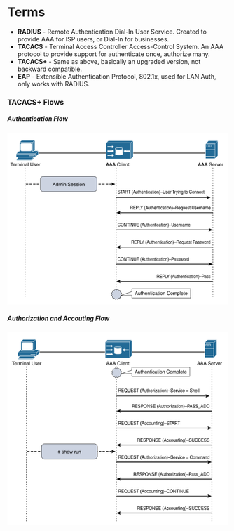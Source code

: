 # Terms

* **RADIUS** - Remote Authentication Dial-In User Service. Created to provide AAA for ISP users, or Dial-In for businesses.
* **TACACS** - Terminal Access Controller Access-Control System. An AAA protocol to provide support for authenticate once, authorize many.
* **TACACS+** - Same as above, basically an upgraded version, not backward compatible.
* **EAP** - Extensible Authentication Protocol, 802.1x, used for LAN Auth, only works with RADIUS.

### TACACS+ Flows

##### Authentication Flow
![tacacs-plus-authentication-flows](./images/tacacs-plus-authentication-flows.png)

##### Authorization and Accouting Flow
![tacacs-plus-auth-and-accounting-flows](./images/tacacs-plus-auth-and-accounting-flows.png)

